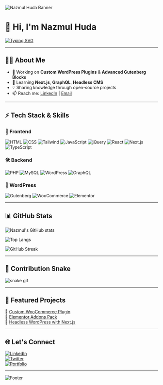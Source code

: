 <!-- Banner -->
![Nazmul Huda Banner](https://capsule-render.vercel.app/api?type=waving&color=0:00c6ff,100:0072ff&height=200&section=header&text=Nazmul%20Huda%20🚀&fontSize=40&fontColor=fff&animation=fadeIn)

# 👋 Hi, I'm Nazmul Huda  

[![Typing SVG](https://readme-typing-svg.herokuapp.com?color=00c6ff&center=true&vCenter=true&width=600&lines=WordPress+Plugin+Developer;Gutenberg+Block+Developer;Next.js+%26+Headless+WordPress;Full+Stack+Web+Developer)](https://git.io/typing-svg)

---

## 🧑‍💻 About Me
- 🔭 Working on **Custom WordPress Plugins** & **Advanced Gutenberg Blocks**  
- 🌱 Learning **Next.js**, **GraphQL**, **Headless CMS**  
- 💡 Sharing knowledge through open-source projects  
- 📫 Reach me: [LinkedIn](https://linkedin.com/in/yourprofile) | [Email](mailto:youremail@example.com)  

---

## ⚡ Tech Stack & Skills  

### 🎨 Frontend
![HTML](https://img.shields.io/badge/HTML5-E34F26?logo=html5&logoColor=fff&style=for-the-badge)
![CSS](https://img.shields.io/badge/CSS3-1572B6?logo=css3&logoColor=fff&style=for-the-badge)
![Tailwind](https://img.shields.io/badge/TailwindCSS-38B2AC?logo=tailwind-css&logoColor=fff&style=for-the-badge)
![JavaScript](https://img.shields.io/badge/JavaScript-F7DF1E?logo=javascript&logoColor=000&style=for-the-badge)
![jQuery](https://img.shields.io/badge/jQuery-0769AD?logo=jquery&logoColor=fff&style=for-the-badge)
![React](https://img.shields.io/badge/React-20232A?logo=react&logoColor=61DAFB&style=for-the-badge)
![Next.js](https://img.shields.io/badge/Next.js-000000?logo=next.js&logoColor=fff&style=for-the-badge)
![TypeScript](https://img.shields.io/badge/TypeScript-007ACC?logo=typescript&logoColor=fff&style=for-the-badge)

### 🛠 Backend
![PHP](https://img.shields.io/badge/PHP-777BB4?logo=php&logoColor=fff&style=for-the-badge)
![MySQL](https://img.shields.io/badge/MySQL-4479A1?logo=mysql&logoColor=fff&style=for-the-badge)
![WordPress](https://img.shields.io/badge/WordPress-21759B?logo=wordpress&logoColor=fff&style=for-the-badge)
![GraphQL](https://img.shields.io/badge/GraphQL-E10098?logo=graphql&logoColor=fff&style=for-the-badge)

### 🧩 WordPress
![Gutenberg](https://img.shields.io/badge/Gutenberg-000?logo=wordpress&logoColor=fff&style=for-the-badge)
![WooCommerce](https://img.shields.io/badge/WooCommerce-96588A?logo=woocommerce&logoColor=fff&style=for-the-badge)
![Elementor](https://img.shields.io/badge/Elementor-92003B?logo=elementor&logoColor=fff&style=for-the-badge)

---

## 📊 GitHub Stats
![Nazmul's GitHub stats](https://github-readme-stats.vercel.app/api?username=nazmulhuda&show_icons=true&theme=radical&hide_border=true)

![Top Langs](https://github-readme-stats.vercel.app/api/top-langs/?username=nazmulhuda&layout=compact&theme=tokyonight&hide_border=true)

![GitHub Streak](https://streak-stats.demolab.com?user=nazmulhuda&theme=highcontrast&hide_border=true)

---

## 🐍 Contribution Snake
![snake gif](https://github.com/nazmulhuda/nazmulhuda/blob/output/github-contribution-grid-snake.svg)

---

## 🚀 Featured Projects
🔹 [Custom WooCommerce Plugin](https://github.com/nazmulhuda/woocommerce-plugin)  
🔹 [Elementor Addons Pack](https://github.com/nazmulhuda/elementor-addons)  
🔹 [Headless WordPress with Next.js](https://github.com/nazmulhuda/headless-nextjs-wp)  

---

## 🌐 Let's Connect
[![LinkedIn](https://img.shields.io/badge/LinkedIn-0A66C2?logo=linkedin&logoColor=fff&style=for-the-badge)](https://linkedin.com/in/yourprofile)  
[![Twitter](https://img.shields.io/badge/Twitter-000?logo=twitter&logoColor=fff&style=for-the-badge)](https://twitter.com/yourprofile)  
[![Portfolio](https://img.shields.io/badge/Portfolio-%F0%9F%8C%90-228B22?style=for-the-badge)](https://yourportfolio.com)  

---

![Footer](https://capsule-render.vercel.app/api?type=waving&color=0:0072ff,100:00c6ff&height=120&section=footer)
